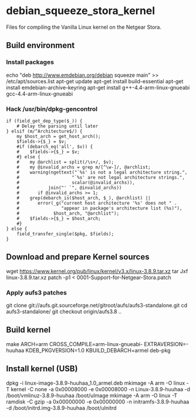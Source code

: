 debian_squeeze_stora_kernel
===========================

Files for compiling the Vanilla Linux kernel on the Netgear Stora.

## Build environment

### Install packages

echo "deb http://www.emdebian.org/debian squeeze main" >> /etc/apt/sources.list
apt-get update
apt-get install build-essential
apt-get install emdebian-archive-keyring
apt-get install g++-4.4-arm-linux-gnueabi gcc-4.4-arm-linux-gnueabi

### Hack /usr/bin/dpkg-gencontrol

    if (field_get_dep_type($_)) {
        # Delay the parsing until later
    } elsif (m/^Architecture$/) {
        my $host_arch = get_host_arch();
        $fields->{$_} = $v;
        #if (debarch_eq('all', $v)) {
        #    $fields->{$_} = $v;
        #} else {
        #    my @archlist = split(/\s+/, $v);
        #    my @invalid_archs = grep m/[^\w-]/, @archlist;
        #    warning(ngettext("`%s' is not a legal architecture string.",
        #                    "`%s' are not legal architecture strings.",
        #                    scalar(@invalid_archs)),
        #           join("' `", @invalid_archs))
        #       if @invalid_archs >= 1;
        #    grep(debarch_is($host_arch, $_), @archlist) ||
        #       error(_g("current host architecture '%s' does not " .
        #                "appear in package's architecture list (%s)"),
        #             $host_arch, "@archlist");
        #    $fields->{$_} = $host_arch;
        #}
    } else {
        field_transfer_single($pkg, $fields);
    }

## Download and prepare Kernel sources

wget https://www.kernel.org/pub/linux/kernel/v3.x/linux-3.8.9.tar.xz
tar Jxf linux-3.8.9.tar.xz
patch -p1 < 0001-Support-for-Netgear-Stora.patch

### Apply aufs3 patches

git clone git://aufs.git.sourceforge.net/gitroot/aufs/aufs3-standalone.git
cd aufs3-standalone/
git checkout origin/aufs3.8
..

## Build kernel

make ARCH=arm CROSS_COMPILE=arm-linux-gnueabi- EXTRAVERSION=-huuhaa KDEB_PKGVERSION=1.0 KBUILD_DEBARCH=armel deb-pkg

## Install kernel (USB)

dpkg -i linux-image-3.8.9-huuhaa_1.0_armel.deb
mkimage -A arm -O linux -T kernel  -C none -a 0x00008000 -e 0x00008000 -n Linux-3.8.9-huuhaa -d /boot/vmlinuz-3.8.9-huuhaa /boot/uImage
mkimage -A arm -O linux -T ramdisk -C gzip -a 0x00000000 -e 0x00000000 -n initramfs-3.8.9-huuhaa -d /boot/initrd.img-3.8.9-huuhaa /boot/uInitrd

